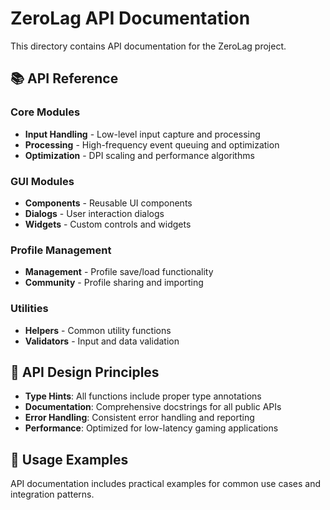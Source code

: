 # ZeroLag API Documentation

This directory contains API documentation for the ZeroLag project.

## 📚 API Reference

### Core Modules
- **Input Handling** - Low-level input capture and processing
- **Processing** - High-frequency event queuing and optimization
- **Optimization** - DPI scaling and performance algorithms

### GUI Modules
- **Components** - Reusable UI components
- **Dialogs** - User interaction dialogs
- **Widgets** - Custom controls and widgets

### Profile Management
- **Management** - Profile save/load functionality
- **Community** - Profile sharing and importing

### Utilities
- **Helpers** - Common utility functions
- **Validators** - Input and data validation

## 🔧 API Design Principles

- **Type Hints**: All functions include proper type annotations
- **Documentation**: Comprehensive docstrings for all public APIs
- **Error Handling**: Consistent error handling and reporting
- **Performance**: Optimized for low-latency gaming applications

## 📖 Usage Examples

API documentation includes practical examples for common use cases and integration patterns.

